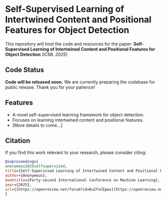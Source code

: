 # Self-Supervised Learning of Intertwined Content and Positional Features for Object Detection

This repository will host the code and resources for the paper:
**Self-Supervised Learning of Intertwined Content and Positional Features for Object Detection**
*(ICML 2025)*

## Code Status
**Code will be released soon.** We are currently preparing the codebase for public release. Thank you for your patience!

## Features
* A novel self-supervised learning framework for object detection.
* Focuses on learning intertwined content and positional features.
* [More details to come...]

## Citation
If you find this work relevant to your research, please consider citing:
```bibtex
@inproceedings{
anonymous2025selfsupervised,
title={Self-Supervised Learning of Intertwined Content and Positional Features for Object Detection},
author={Anonymous},
booktitle={Forty-second International Conference on Machine Learning},
year={2025},
url={[https://openreview.net/forum?id=Ku2fvCEpwx](https://openreview.net/forum?id=Ku2fvCEpwx)}
}